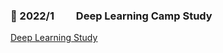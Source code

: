 ### 🍎 2022/1 &nbsp; &nbsp; &nbsp; &nbsp; Deep Learning Camp Study &nbsp; &nbsp; &nbsp; &nbsp; &nbsp; 
<u>[Deep Learning Study](https://kimhyunuk98.github.io/category/deep-learning/)</u>  
